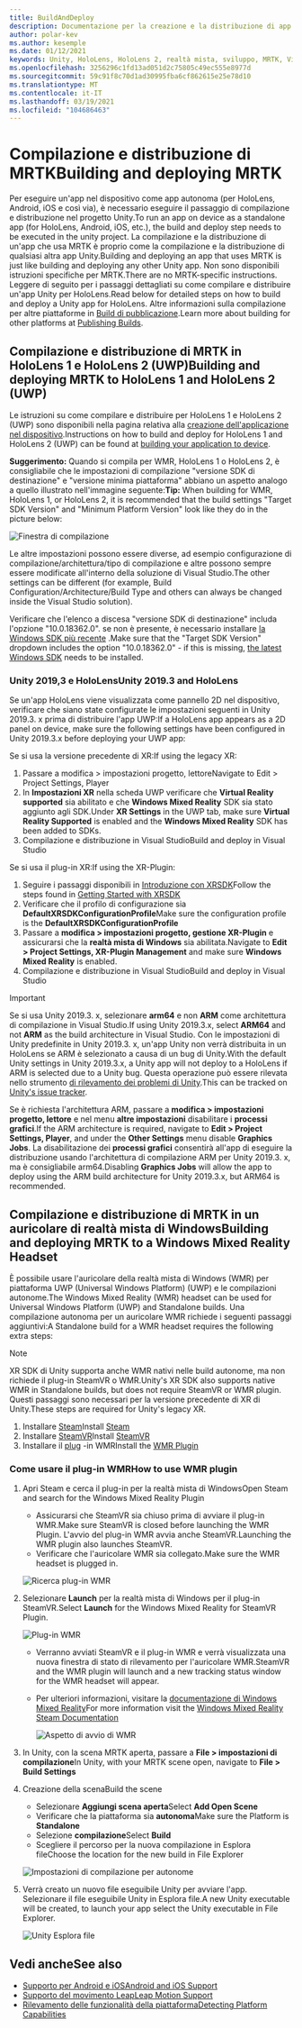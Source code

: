 ```yaml
---
title: BuildAndDeploy
description: Documentazione per la creazione e la distribuzione di app in diversi dispositivi.
author: polar-kev
ms.author: kesemple
ms.date: 01/12/2021
keywords: Unity, HoloLens, HoloLens 2, realtà mista, sviluppo, MRTK, Visual Studio, Android, IOS
ms.openlocfilehash: 3256296c1fd13ad051d2c75805c49ec555e8977d
ms.sourcegitcommit: 59c91f8c70d1ad30995fba6cf862615e25e78d10
ms.translationtype: MT
ms.contentlocale: it-IT
ms.lasthandoff: 03/19/2021
ms.locfileid: "104686463"
---
```

# <a name="building-and-deploying-mrtk"></a><span data-ttu-id="4a0bd-104">Compilazione e distribuzione di MRTK</span><span class="sxs-lookup"><span data-stu-id="4a0bd-104">Building and deploying MRTK</span></span>

<span data-ttu-id="4a0bd-105">Per eseguire un'app nel dispositivo come app autonoma (per HoloLens, Android, iOS e così via), è necessario eseguire il passaggio di compilazione e distribuzione nel progetto Unity.</span><span class="sxs-lookup"><span data-stu-id="4a0bd-105">To run an app on device as a standalone app (for HoloLens, Android, iOS, etc.), the build and deploy step needs to be executed in the unity project.</span></span> <span data-ttu-id="4a0bd-106">La compilazione e la distribuzione di un'app che usa MRTK è proprio come la compilazione e la distribuzione di qualsiasi altra app Unity.</span><span class="sxs-lookup"><span data-stu-id="4a0bd-106">Building and deploying an app that uses MRTK is just like building and deploying any other Unity app.</span></span> <span data-ttu-id="4a0bd-107">Non sono disponibili istruzioni specifiche per MRTK.</span><span class="sxs-lookup"><span data-stu-id="4a0bd-107">There are no MRTK-specific instructions.</span></span> <span data-ttu-id="4a0bd-108">Leggere di seguito per i passaggi dettagliati su come compilare e distribuire un'app Unity per HoloLens.</span><span class="sxs-lookup"><span data-stu-id="4a0bd-108">Read below for detailed steps on how to build and deploy a Unity app for HoloLens.</span></span>  <span data-ttu-id="4a0bd-109">Altre informazioni sulla compilazione per altre piattaforme in [Build di pubblicazione](https://docs.unity3d.com/Manual/PublishingBuilds.html).</span><span class="sxs-lookup"><span data-stu-id="4a0bd-109">Learn more about building for other platforms at [Publishing Builds](https://docs.unity3d.com/Manual/PublishingBuilds.html).</span></span>

## <a name="building-and-deploying-mrtk-to-hololens-1-and-hololens-2-uwp"></a><span data-ttu-id="4a0bd-110">Compilazione e distribuzione di MRTK in HoloLens 1 e HoloLens 2 (UWP)</span><span class="sxs-lookup"><span data-stu-id="4a0bd-110">Building and deploying MRTK to HoloLens 1 and HoloLens 2 (UWP)</span></span>

<span data-ttu-id="4a0bd-111">Le istruzioni su come compilare e distribuire per HoloLens 1 e HoloLens 2 (UWP) sono disponibili nella pagina relativa alla [creazione dell'applicazione nel dispositivo](https://docs.microsoft.com/windows/mixed-reality/mrlearning-base-ch1#build-your-application-to-your-device).</span><span class="sxs-lookup"><span data-stu-id="4a0bd-111">Instructions on how to build and deploy for HoloLens 1 and HoloLens 2 (UWP) can be found at [building your application to device](https://docs.microsoft.com/windows/mixed-reality/mrlearning-base-ch1#build-your-application-to-your-device).</span></span>

<span data-ttu-id="4a0bd-112">**Suggerimento:** Quando si compila per WMR, HoloLens 1 o HoloLens 2, è consigliabile che le impostazioni di compilazione "versione SDK di destinazione" e "versione minima piattaforma" abbiano un aspetto analogo a quello illustrato nell'immagine seguente:</span><span class="sxs-lookup"><span data-stu-id="4a0bd-112">**Tip:** When building for WMR, HoloLens 1, or HoloLens 2, it is recommended that the build settings "Target SDK Version" and "Minimum Platform Version" look like they do in the picture below:</span></span>

![Finestra di compilazione](../features/images/getting-started/BuildWindow.png)

<span data-ttu-id="4a0bd-114">Le altre impostazioni possono essere diverse, ad esempio configurazione di compilazione/architettura/tipo di compilazione e altre possono sempre essere modificate all'interno della soluzione di Visual Studio.</span><span class="sxs-lookup"><span data-stu-id="4a0bd-114">The other settings can be different (for example, Build Configuration/Architecture/Build Type and others can always be changed inside the Visual Studio solution).</span></span>

<span data-ttu-id="4a0bd-115">Verificare che l'elenco a discesa "versione SDK di destinazione" includa l'opzione "10.0.18362.0". se non è presente, è necessario installare [la Windows SDK più recente](https://developer.microsoft.com/windows/downloads/windows-10-sdk) .</span><span class="sxs-lookup"><span data-stu-id="4a0bd-115">Make sure that the "Target SDK Version" dropdown includes the option "10.0.18362.0" - if this is missing, [the latest Windows SDK](https://developer.microsoft.com/windows/downloads/windows-10-sdk) needs to be installed.</span></span>

### <a name="unity-20193-and-hololens"></a><span data-ttu-id="4a0bd-116">Unity 2019,3 e HoloLens</span><span class="sxs-lookup"><span data-stu-id="4a0bd-116">Unity 2019.3 and HoloLens</span></span>

<span data-ttu-id="4a0bd-117">Se un'app HoloLens viene visualizzata come pannello 2D nel dispositivo, verificare che siano state configurate le impostazioni seguenti in Unity 2019.3. x prima di distribuire l'app UWP:</span><span class="sxs-lookup"><span data-stu-id="4a0bd-117">If a HoloLens app appears as a 2D panel on device, make sure the following settings have been configured in Unity 2019.3.x before deploying your UWP app:</span></span>

<span data-ttu-id="4a0bd-118">Se si usa la versione precedente di XR:</span><span class="sxs-lookup"><span data-stu-id="4a0bd-118">If using the legacy XR:</span></span>

1. <span data-ttu-id="4a0bd-119">Passare a modifica > impostazioni progetto, lettore</span><span class="sxs-lookup"><span data-stu-id="4a0bd-119">Navigate to Edit > Project Settings, Player</span></span>
1. <span data-ttu-id="4a0bd-120">In **Impostazioni XR** nella scheda UWP verificare che **Virtual Reality supported** sia abilitato e che **Windows Mixed Reality** SDK sia stato aggiunto agli SDK.</span><span class="sxs-lookup"><span data-stu-id="4a0bd-120">Under **XR Settings** in the UWP tab, make sure **Virtual Reality Supported** is enabled and the **Windows Mixed Reality** SDK has been added to SDKs.</span></span>
1. <span data-ttu-id="4a0bd-121">Compilazione e distribuzione in Visual Studio</span><span class="sxs-lookup"><span data-stu-id="4a0bd-121">Build and deploy in Visual Studio</span></span>

<span data-ttu-id="4a0bd-122">Se si usa il plug-in XR:</span><span class="sxs-lookup"><span data-stu-id="4a0bd-122">If using the XR-Plugin:</span></span>

1. <span data-ttu-id="4a0bd-123">Seguire i passaggi disponibili in [Introduzione con XRSDK](../configuration/GettingStartedWithMRTKAndXRSDK.md)</span><span class="sxs-lookup"><span data-stu-id="4a0bd-123">Follow the steps found in [Getting Started with XRSDK](../configuration/GettingStartedWithMRTKAndXRSDK.md)</span></span>
1. <span data-ttu-id="4a0bd-124">Verificare che il profilo di configurazione sia **DefaultXRSDKConfigurationProfile**</span><span class="sxs-lookup"><span data-stu-id="4a0bd-124">Make sure the configuration profile is the **DefaultXRSDKConfigurationProfile**</span></span>
1. <span data-ttu-id="4a0bd-125">Passare a **modifica > impostazioni progetto, gestione XR-Plugin** e assicurarsi che la **realtà mista di Windows** sia abilitata.</span><span class="sxs-lookup"><span data-stu-id="4a0bd-125">Navigate to **Edit > Project Settings, XR-Plugin Management** and make sure **Windows Mixed Reality** is enabled.</span></span>
1. <span data-ttu-id="4a0bd-126">Compilazione e distribuzione in Visual Studio</span><span class="sxs-lookup"><span data-stu-id="4a0bd-126">Build and deploy in Visual Studio</span></span>

>[!IMPORTANT]
> <span data-ttu-id="4a0bd-127">Se si usa Unity 2019.3. x, selezionare **arm64** e non **ARM** come architettura di compilazione in Visual Studio.</span><span class="sxs-lookup"><span data-stu-id="4a0bd-127">If using Unity 2019.3.x, select **ARM64** and not **ARM** as the build architecture in Visual Studio.</span></span> <span data-ttu-id="4a0bd-128">Con le impostazioni di Unity predefinite in Unity 2019.3. x, un'app Unity non verrà distribuita in un HoloLens se ARM è selezionato a causa di un bug di Unity.</span><span class="sxs-lookup"><span data-stu-id="4a0bd-128">With the default Unity settings in Unity 2019.3.x, a Unity app will not deploy to a HoloLens if ARM is selected due to a Unity bug.</span></span> <span data-ttu-id="4a0bd-129">Questa operazione può essere rilevata nello strumento [di rilevamento dei problemi di Unity](https://issuetracker.unity3d.com/issues/enabling-graphics-jobs-in-2019-dot-3-x-results-in-a-crash-or-nothing-rendering-on-hololens-2).</span><span class="sxs-lookup"><span data-stu-id="4a0bd-129">This can be tracked on [Unity's issue tracker](https://issuetracker.unity3d.com/issues/enabling-graphics-jobs-in-2019-dot-3-x-results-in-a-crash-or-nothing-rendering-on-hololens-2).</span></span>
>
> <span data-ttu-id="4a0bd-130">Se è richiesta l'architettura ARM, passare a **modifica > impostazioni progetto, lettore** e nel menu **altre impostazioni** disabilitare i **processi grafici**.</span><span class="sxs-lookup"><span data-stu-id="4a0bd-130">If the ARM architecture is required, navigate to **Edit > Project Settings, Player**, and under the **Other Settings** menu disable **Graphics Jobs**.</span></span> <span data-ttu-id="4a0bd-131">La disabilitazione dei **processi grafici** consentirà all'app di eseguire la distribuzione usando l'architettura di compilazione ARM per Unity 2019.3. x, ma è consigliabile arm64.</span><span class="sxs-lookup"><span data-stu-id="4a0bd-131">Disabling **Graphics Jobs** will allow the app to deploy using the ARM build architecture for Unity 2019.3.x, but ARM64 is recommended.</span></span>

## <a name="building-and-deploying-mrtk-to-a-windows-mixed-reality-headset"></a><span data-ttu-id="4a0bd-132">Compilazione e distribuzione di MRTK in un auricolare di realtà mista di Windows</span><span class="sxs-lookup"><span data-stu-id="4a0bd-132">Building and deploying MRTK to a Windows Mixed Reality Headset</span></span>

<span data-ttu-id="4a0bd-133">È possibile usare l'auricolare della realtà mista di Windows (WMR) per piattaforma UWP (Universal Windows Platform) (UWP) e le compilazioni autonome.</span><span class="sxs-lookup"><span data-stu-id="4a0bd-133">The Windows Mixed Reality (WMR) headset can be used for Universal Windows Platform (UWP) and Standalone builds.</span></span>  <span data-ttu-id="4a0bd-134">Una compilazione autonoma per un auricolare WMR richiede i seguenti passaggi aggiuntivi:</span><span class="sxs-lookup"><span data-stu-id="4a0bd-134">A Standalone build for a WMR headset requires the following extra steps:</span></span>

> [!NOTE]
> <span data-ttu-id="4a0bd-135">XR SDK di Unity supporta anche WMR nativi nelle build autonome, ma non richiede il plug-in SteamVR o WMR.</span><span class="sxs-lookup"><span data-stu-id="4a0bd-135">Unity's XR SDK also supports native WMR in Standalone builds, but does not require SteamVR or WMR plugin.</span></span> <span data-ttu-id="4a0bd-136">Questi passaggi sono necessari per la versione precedente di XR di Unity.</span><span class="sxs-lookup"><span data-stu-id="4a0bd-136">These steps are required for Unity's legacy XR.</span></span>

1. <span data-ttu-id="4a0bd-137">Installare [Steam](https://store.steampowered.com/about/)</span><span class="sxs-lookup"><span data-stu-id="4a0bd-137">Install [Steam](https://store.steampowered.com/about/)</span></span>
1. <span data-ttu-id="4a0bd-138">Installare [SteamVR](https://store.steampowered.com/app/250820/SteamVR/)</span><span class="sxs-lookup"><span data-stu-id="4a0bd-138">Install [SteamVR](https://store.steampowered.com/app/250820/SteamVR/)</span></span>
1. <span data-ttu-id="4a0bd-139">Installare il [plug](https://store.steampowered.com/app/719950/Windows_Mixed_Reality_for_SteamVR/) -in WMR</span><span class="sxs-lookup"><span data-stu-id="4a0bd-139">Install the [WMR Plugin](https://store.steampowered.com/app/719950/Windows_Mixed_Reality_for_SteamVR/)</span></span>

### <a name="how-to-use-wmr-plugin"></a><span data-ttu-id="4a0bd-140">Come usare il plug-in WMR</span><span class="sxs-lookup"><span data-stu-id="4a0bd-140">How to use WMR plugin</span></span>

1. <span data-ttu-id="4a0bd-141">Apri Steam e cerca il plug-in per la realtà mista di Windows</span><span class="sxs-lookup"><span data-stu-id="4a0bd-141">Open Steam and search for the Windows Mixed Reality Plugin</span></span>
    - <span data-ttu-id="4a0bd-142">Assicurarsi che SteamVR sia chiuso prima di avviare il plug-in WMR.</span><span class="sxs-lookup"><span data-stu-id="4a0bd-142">Make sure SteamVR is closed before launching the WMR Plugin.</span></span> <span data-ttu-id="4a0bd-143">L'avvio del plug-in WMR avvia anche SteamVR.</span><span class="sxs-lookup"><span data-stu-id="4a0bd-143">Launching the WMR plugin also launches SteamVR.</span></span>
    - <span data-ttu-id="4a0bd-144">Verificare che l'auricolare WMR sia collegato.</span><span class="sxs-lookup"><span data-stu-id="4a0bd-144">Make sure the WMR headset is plugged in.</span></span>

    ![Ricerca plug-in WMR](../features/images/build-deploy/wmr/SteamSearchWMRPlugin.png)

1. <span data-ttu-id="4a0bd-146">Selezionare **Launch** per la realtà mista di Windows per il plug-in SteamVR.</span><span class="sxs-lookup"><span data-stu-id="4a0bd-146">Select **Launch** for the Windows Mixed Reality for SteamVR Plugin.</span></span>

    ![Plug-in WMR](../features/images/build-deploy/wmr/WMRPlugin.png)

    - <span data-ttu-id="4a0bd-148">Verranno avviati SteamVR e il plug-in WMR e verrà visualizzata una nuova finestra di stato di rilevamento per l'auricolare WMR.</span><span class="sxs-lookup"><span data-stu-id="4a0bd-148">SteamVR and the WMR plugin will launch and a new tracking status window for the WMR headset will appear.</span></span>
    - <span data-ttu-id="4a0bd-149">Per ulteriori informazioni, visitare la [documentazione di Windows Mixed Reality](https://support.microsoft.com/help/4053622/windows-10-play-steamvr-games-in-windows-mixed-reality)</span><span class="sxs-lookup"><span data-stu-id="4a0bd-149">For more information visit the [Windows Mixed Reality Steam Documentation](https://support.microsoft.com/help/4053622/windows-10-play-steamvr-games-in-windows-mixed-reality)</span></span>

        ![Aspetto di avvio di WMR](../features/images/build-deploy/wmr/WMRPluginActive.png)

1. <span data-ttu-id="4a0bd-151">In Unity, con la scena MRTK aperta, passare a **File > impostazioni di compilazione**</span><span class="sxs-lookup"><span data-stu-id="4a0bd-151">In Unity, with your MRTK scene open, navigate to **File > Build Settings**</span></span>

1. <span data-ttu-id="4a0bd-152">Creazione della scena</span><span class="sxs-lookup"><span data-stu-id="4a0bd-152">Build the scene</span></span>
    - <span data-ttu-id="4a0bd-153">Selezionare **Aggiungi scena aperta**</span><span class="sxs-lookup"><span data-stu-id="4a0bd-153">Select **Add Open Scene**</span></span>
    - <span data-ttu-id="4a0bd-154">Verificare che la piattaforma sia **autonoma**</span><span class="sxs-lookup"><span data-stu-id="4a0bd-154">Make sure the Platform is **Standalone**</span></span>
    - <span data-ttu-id="4a0bd-155">Selezione **compilazione**</span><span class="sxs-lookup"><span data-stu-id="4a0bd-155">Select **Build**</span></span>
    - <span data-ttu-id="4a0bd-156">Scegliere il percorso per la nuova compilazione in Esplora file</span><span class="sxs-lookup"><span data-stu-id="4a0bd-156">Choose the location for the new build in File Explorer</span></span>

    ![Impostazioni di compilazione per autonome](../features/images/build-deploy/wmr/BuildSettingsStandaloneUnity.png)

1. <span data-ttu-id="4a0bd-158">Verrà creato un nuovo file eseguibile Unity per avviare l'app. Selezionare il file eseguibile Unity in Esplora file.</span><span class="sxs-lookup"><span data-stu-id="4a0bd-158">A new Unity executable will be created, to launch your app select the Unity executable in File Explorer.</span></span>

    ![Unity Esplora file](../features/images/build-deploy/wmr/FileExplorerUnityExe.png)

## <a name="see-also"></a><span data-ttu-id="4a0bd-160">Vedi anche</span><span class="sxs-lookup"><span data-stu-id="4a0bd-160">See also</span></span>

- [<span data-ttu-id="4a0bd-161">Supporto per Android e iOS</span><span class="sxs-lookup"><span data-stu-id="4a0bd-161">Android and iOS Support</span></span>](../features/cross-platform/UsingARFoundation.md)
- [<span data-ttu-id="4a0bd-162">Supporto del movimento Leap</span><span class="sxs-lookup"><span data-stu-id="4a0bd-162">Leap Motion Support</span></span>](../features/cross-platform/LeapMotionMRTK.md)
- [<span data-ttu-id="4a0bd-163">Rilevamento delle funzionalità della piattaforma</span><span class="sxs-lookup"><span data-stu-id="4a0bd-163">Detecting Platform Capabilities</span></span>](../features/cross-platform/DetectingPlatformCapabilities.md)
